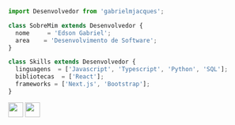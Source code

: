 ```js
import Desenvolvedor from 'gabrielmjacques';

class SobreMim extends Desenvolvedor {
  nome     = 'Edson Gabriel';
  area    = 'Desenvolvimento de Software';
}

class Skills extends Desenvolvedor {
  linguagens  = ['Javascript', 'Typescript', 'Python', 'SQL'];
  bibliotecas  = ['React'];
  frameworks = ['Next.js', 'Bootstrap'];
}
```

<p align="left">
  <a href="https://www.linkedin.com/in/edson-gabriel-jacques-5b3678242/" alt="Linkedin">
  <img src="https://img.shields.io/badge/-Linkedin-0e76a8?style=flat-square&logo=Linkedin&logoColor=white" height="30px" /></a>

  <a href="https://www.instagram.com/gabriel_gtbp/" alt="Instagram">
  <img src="https://img.shields.io/badge/-Instagram-DF0174?style=flat-square&labelColor=DF0174&logo=instagram&logoColor=white" height="30px" /></a>
</p>
